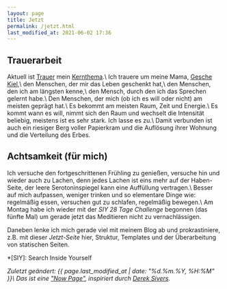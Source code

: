 ```yaml
---
layout: page
title: Jetzt
permalink: /jetzt.html
last_modified_at: 2021-06-02 17:36
---
```

## Trauerarbeit

Aktuell ist [Trauer](/tags/trauer.html) 
mein [Kernthema](/2021/05/25/kernthemen.html).\\
Ich trauere um meine Mama, [Gesche Kiel](/2021/05/25/kernthemen.html),\\
den Menschen, der mir das Leben geschenkt hat,\\
den Menschen, den ich am längsten kenne,\\
den Mensch, durch den ich das Sprechen gelernt habe.\\
Den Menschen, der mich (ob ich es will oder nicht) am meisten geprägt hat.\\
Es bekommt am meisten Raum, Zeit und Energie.\\
Es kommt wann es will, nimmt sich den Raum und wechselt die Intensität beliebig, 
meistens ist es sehr stark. 
Ich lasse es zu.\\
Damit verbunden ist auch ein riesiger Berg voller Papierkram
und die Auflösung ihrer Wohnung und die Verteilung des Erbes.

## Achtsamkeit (für mich)

Ich versuche den fortgeschrittenen Frühling zu genießen,
versuche hin und wieder auch zu Lachen, denn jedes Lachen ist eins mehr auf der Haben-Seite,
der leere Serotoninspiegel kann eine Auffüllung vertragen.\\
Besser auf mich aufpassen, weniger trinken und so elementare Dinge wie:
regelmäßig essen, versuchen gut zu schlafen, regelmäßig bewegen.\\
Am Montag habe ich wieder mit der *SIY 28 Tage Challenge* begonnen (das fünfte Mal)
um gerade jetzt das Meditieren nicht zu vernachlässigen.

Daneben lenke ich mich gerade viel mit meinem Blog ab 
und prokrastiniere, z.B. mit dieser *Jetzt-Seite* hier,
Struktur, Templates und der Überarbeitung von statischen Seiten.

*[SIY]: Search Inside Yourself

*Zuletzt geändert: {{ page.last_modified_at | date: "%d.%m.%Y, %H:%M" }}\\
Das ist eine ["Now Page"](https://nownownow.com/about), 
inspiriert durch [Derek Sivers](https://sive.rs/).*
